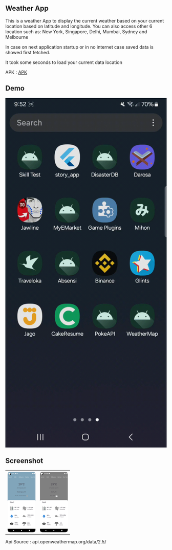## Weather App 
This is a  weather App to display the current weather based on your current location based on latitude and longitude. You can also access other 6 location such as: New York, Singapore, Delhi, Mumbai, Sydney and Melbourne

In case on next application startup or in no internet case saved data is showed first fetched.

It took some seconds to load your current data location

APK : [APK](https://drive.google.com/file/d/10EYcEtzbZHqBFckvqjQO5Lsd0gj0ILC6/view?usp=sharing)

## Demo
<img src="https://github.com/crackspace770/WeatherApp/blob/master/ss/preview.gif" align="center" width="520"/>

## Screenshot
<table style="width:40%">
  <tr>
    <th><img src="https://github.com/crackspace770/WeatherApp/blob/master/ss/Screenshot_20240228_222850.png"/></th>
    <th><img src="https://github.com/crackspace770/WeatherApp/blob/master/ss/Screenshot_20240228_222921.png"/></th>
  
  </tr>

</table>

Api Source : api.openweathermap.org/data/2.5/
